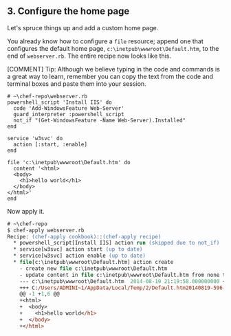 ## 3. Configure the home page

Let's spruce things up and add a custom home page.

You already know how to configure a `file` resource; append one that configures the default home page, <code class="file-path">c:\inetpub\wwwroot\Default.htm</code>, to the end of <code class="file-path">webserver.rb</code>. The entire recipe now looks like this.

[COMMENT] Tip: Although we believe typing in the code and commands is a great way to learn, remember you can copy the text from the code and terminal boxes and paste them into your session.

```ruby-Win32
# ~\chef-repo\webserver.rb
powershell_script 'Install IIS' do
  code 'Add-WindowsFeature Web-Server'
  guard_interpreter :powershell_script
  not_if "(Get-WindowsFeature -Name Web-Server).Installed"
end

service 'w3svc' do
  action [:start, :enable]
end

file 'c:\inetpub\wwwroot\Default.htm' do
  content '<html>
  <body>
    <h1>hello world</h1>
  </body>
</html>'
end
```

Now apply it.

```ps
# ~\chef-repo
$ chef-apply webserver.rb
Recipe: (chef-apply cookbook)::(chef-apply recipe)
  * powershell_script[Install IIS] action run (skipped due to not_if)
  * service[w3svc] action start (up to date)
  * service[w3svc] action enable (up to date)
  * file[c:\inetpub\wwwroot\Default.htm] action create
    - create new file c:\inetpub\wwwroot\Default.htm
    - update content in file c:\inetpub\wwwroot\Default.htm from none to 2914aa
    --- c:\inetpub\wwwroot\Default.htm  2014-08-19 21:19:58.000000000 +0000
    +++ C:/Users/ADMINI~1/AppData/Local/Temp/2/Default.htm20140819-596-1vshr64      2014-08-19 21:19:58.000000000 +0000
    @@ -1 +1,6 @@
    +<html>
    +  <body>
    +    <h1>hello world</h1>
    +  </body>
    +</html>
```
